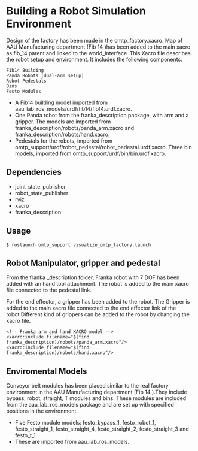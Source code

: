 # Building a Robot Simulation Environment #


Design of the factory has been made in the omtp_factory.xacro. 
Map of AAU Manufacturing department (Fib 14 )has been added to the main xacro as fib_14 parent and linked to the world_interface .This Xacro file describes the robot setup and environment. It includes the following components:

    Fib14 Building
    Panda Robots (dual-arm setup)
    Robot Pedestals
    Bins
    Festo Modules

- A Fib14 building model imported from aau_lab_ros_models/urdf/fib14/fib14.urdf.xacro.
- One Panda robot from the franka_description package, with  arm and a gripper. The models are imported from franka_description/robots/panda_arm.xacro and franka_description/robots/hand.xacro.
- Pedestals for the robots, imported from omtp_support/urdf/robot_pedestal/robot_pedestal.urdf.xacro.
Three bin models, imported from omtp_support/urdf/bin/bin.urdf.xacro.

## Dependencies 

- joint_state_publisher
- robot_state_publisher
- rviz
- xacro
- franka_description  

 
## Usage

    $ roslaunch omtp_support visualize_omtp_factory.launch





## Robot Manipulator, gripper and pedestal

From the franka _description folder, Franka robot with 7 DOF has been added with an hand tool attachment.
The robot is added to the main xacro file connected to the pedestal link.

For the end effector, a gripper has been added to the robot. The Gripper is added to the main xacro file connected to the end effector link of the robot.Different kind of grippers can be added to the robot by changing the xacro file.



    <!-- Franka arm and hand XACRO model -->
    <xacro:include filename="$(find franka_description)/robots/panda_arm.xacro"/>
    <xacro:include filename="$(find franka_description)/robots/hand.xacro"/>



## Enviromental Models

Conveyor belt modules has been placed similar to the real factory environment in the AAU Manufacturing department (Fib 14 ).They include bypass, robot, straight, T modules and bins. These modules are included from the aau_lab_ros_models package and are set up with specified positions in the environment.

- Five Festo module models: festo_bypass_1, festo_robot_1, festo_straight_1, festo_straight_4, festo_straight_2, festo_straight_3 and festo_t_1. 
- These are imported from aau_lab_ros_models.

